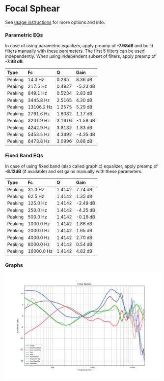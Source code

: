# Focal Sphear
See [usage instructions](https://github.com/jaakkopasanen/AutoEq#usage) for more options and info.

### Parametric EQs
In case of using parametric equalizer, apply preamp of **-7.98dB** and build filters manually
with these parameters. The first 5 filters can be used independently.
When using independent subset of filters, apply preamp of **-7.98 dB**.

| Type    | Fc         |      Q | Gain     |
|:--------|:-----------|:-------|:---------|
| Peaking | 14.3 Hz    | 0.285  | 8.36 dB  |
| Peaking | 217.5 Hz   | 0.4927 | -5.23 dB |
| Peaking | 849.1 Hz   | 0.5234 | 2.83 dB  |
| Peaking | 3445.8 Hz  | 2.5165 | 4.30 dB  |
| Peaking | 13106.2 Hz | 1.2575 | 5.29 dB  |
| Peaking | 2761.6 Hz  | 1.8082 | 1.17 dB  |
| Peaking | 3231.9 Hz  | 3.1616 | -1.58 dB |
| Peaking | 4242.9 Hz  | 3.8132 | 1.83 dB  |
| Peaking | 5453.5 Hz  | 4.3492 | -4.35 dB |
| Peaking | 6473.8 Hz  | 3.0996 | 0.88 dB  |

### Fixed Band EQs
In case of using fixed band (also called graphic) equalizer, apply preamp of **-8.12dB**
(if available) and set gains manually with these parameters.

| Type    | Fc         |      Q | Gain     |
|:--------|:-----------|:-------|:---------|
| Peaking | 31.3 Hz    | 1.4142 | 7.74 dB  |
| Peaking | 62.5 Hz    | 1.4142 | 1.35 dB  |
| Peaking | 125.0 Hz   | 1.4142 | -2.49 dB |
| Peaking | 250.0 Hz   | 1.4142 | -4.25 dB |
| Peaking | 500.0 Hz   | 1.4142 | -0.16 dB |
| Peaking | 1000.0 Hz  | 1.4142 | 1.86 dB  |
| Peaking | 2000.0 Hz  | 1.4142 | 1.65 dB  |
| Peaking | 4000.0 Hz  | 1.4142 | 2.70 dB  |
| Peaking | 8000.0 Hz  | 1.4142 | 0.54 dB  |
| Peaking | 16000.0 Hz | 1.4142 | 4.82 dB  |

### Graphs
![](./Focal%20Sphear.png)